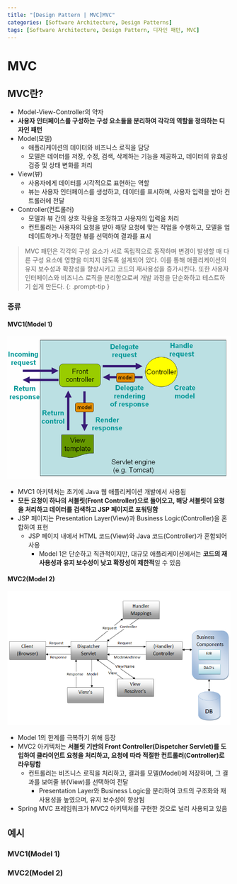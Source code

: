 ```yaml
---
title: "[Design Pattern | MVC]MVC"
categories: [Software Architecture, Design Patterns]
tags: [Software Architecture, Design Pattern, 디자인 패턴, MVC]
---
```


# MVC

## MVC란?

- Model-View-Controller의 약자
- **사용자 인터페이스를 구성하는 구성 요소들을 분리하여 각각의 역할을 정의하는 디자인 패턴**
- Model(모델)
	+ 애플리케이션의 데이터와 비즈니스 로직을 담당
	+ 모델은 데이터를 저장, 수정, 검색, 삭제하는 기능을 제공하고, 데이터의 유효성 검증 및 상태 변화를 처리
- View(뷰)
	+ 사용자에게 데이터를 시각적으로 표현하는 역할
	+ 뷰는 사용자 인터페이스를 생성하고, 데이터를 표시하며, 사용자 입력을 받아 컨트롤러에 전달
- Controller(컨트롤러)
	+ 모델과 뷰 간의 상호 작용을 조정하고 사용자의 입력을 처리
	+ 컨트롤러는 사용자의 요청을 받아 해당 요청에 맞는 작업을 수행하고, 모델을 업데이트하거나 적절한 뷰를 선택하여 결과를 표시

> MVC 패턴은 각각의 구성 요소가 서로 독립적으로 동작하며 변경이 발생할 때 다른 구성 요소에 영향을 미치지 않도록 설계되어 있다. 이를 통해 애플리케이션의 유지 보수성과 확장성을 향상시키고 코드의 재사용성을 증가시킨다. 또한 사용자 인터페이스와 비즈니스 로직을 분리함으로써 개발 과정을 단순화하고 테스트하기 쉽게 만든다.
{: .prompt-tip }

### 종류

#### MVC1(Model 1)

![01-mvc1](/assets/img/posts/software-architecture/design-patterns/mvc/mvc/01-mvc1-structure.jpg)

- MVC1 아키텍처는 초기에 Java 웹 애플리케이션 개발에서 사용됨
- **모든 요청이 하나의 서블릿(Front Controller)으로 들어오고, 해당 서블릿이 요청을 처리하고 데이터를 검색하고 JSP 페이지로 포워딩함**
- JSP 페이지는 Presentation Layer(View)과 Business Logic(Controller)을 혼합하여 표현
	+ JSP 페이지 내에서 HTML 코드(View)와 Java 코드(Controller)가 혼합되어 사용
		* Model 1은 단순하고 직관적이지만, 대규모 애플리케이션에서는 **코드의 재사용성과 유지 보수성이 낮고 확장성이 제한적**일 수 있음

#### MVC2(Model 2)

![02-mvc2](/assets/img/posts/software-architecture/design-patterns/mvc/mvc/02-mvc2-structure.jpg)

- Model 1의 한계를 극복하기 위해 등장
- MVC2 아키텍처는 **서블릿 기반의 Front Controller(Dispetcher Servlet)를 도입하여 클라이언트 요청을 처리하고, 요청에 따라 적절한 컨트롤러(Controller)로 라우팅함**
	+ 컨트롤러는 비즈니스 로직을 처리하고, 결과를 모델(Model)에 저장하며, 그 결과를 보여줄 뷰(View)를 선택하여 전달
		* Presentation Layer와 Business Logic을 분리하여 코드의 구조화와 재사용성을 높였으며, 유지 보수성이 향상됨
- Spring MVC 프레임워크가 MVC2 아키텍처를 구현한 것으로 널리 사용되고 있음

## 예시

### MVC1(Model 1)

### MVC2(Model 2)